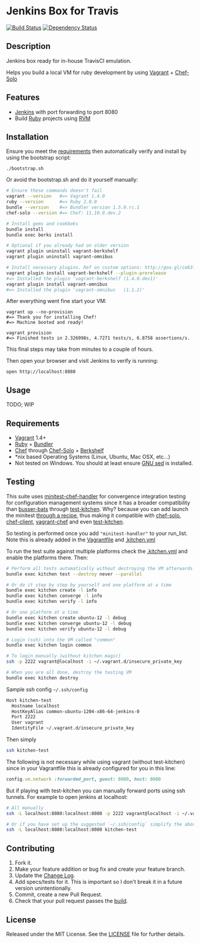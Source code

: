 # Jenkins Box for Travis

[![Build Status][BS img]][Build Status]
[![Dependency Status][DS img]][Dependency Status]

## Description

Jenkins box ready for in-house TravisCI emulation.

Helps you build a local VM for ruby development by using [Vagrant][] + [Chef-Solo][]

## Features

- [Jenkins][] with port forwarding to port 8080
- Build [Ruby][] projects using [RVM][]

## Installation

Ensure you meet the [requirements](#requirements) then automatically verify and install by using the bootstrap script:

    ./bootstrap.sh

Or avoid the bootstrap.sh and do it yourself manually:

```sh
# Ensure these commands doesn't fail
vagrant --version   #=> Vagrant 1.4.0
ruby --version      #=> Ruby 2.0.0
bundle --version    #=> Bundler version 1.5.0.rc.1
chef-solo --version #=> Chef: 11.10.0.dev.2

# Install gems and cookboks
bundle install
bundle exec berks install

# Optional if you already had on older version
vagrant plugin uninstall vagrant-berkshelf
vagrant plugin uninstall vagrant-omnibus

# Install necessary plugins. Ref on custom options: http://goo.gl/ce63lQ and http://goo.gl/gqMXbn
vagrant plugin install vagrant-berkshelf --plugin-prerelease
#=> Installed the plugin 'vagrant-berkshelf (1.4.0.dev1)'
vagrant plugin install vagrant-omnibus
#=> Installed the plugin 'vagrant-omnibus   (1.1.2)'
```

After everything went fine start your VM:

    vagrant up --no-provision
    #=> Thank you for installing Chef!
    #=> Machine booted and ready!

    vagrant provision
    #=> Finished tests in 2.326998s, 4.7271 tests/s, 6.8758 assertions/s.

This final steps may take from minutes to a couple of hours.

Then open your browser and visit Jenkins to verify is running:

    open http://localhost:8080

## Usage

TODO; WIP

## Requirements

- [Vagrant][] 1.4+
- [Ruby][] + [Bundler][]
- [Chef][] through [Chef-Solo][] + [Berkshelf][]
- *nix based Operating Systems (Linux, Ubuntu, Mac OSX, etc...)
- Not tested on Windows. You should at least ensure [GNU sed][] is installed.

## Testing

This suite uses [minitest-chef-handler][] for convergence integration testing for configuration management systems since it has a broader compatibility than [busser-bats][] through [test-kitchen][]. Why? because you can add launch the minitest [through a recipe][minitest-chef-handler#usage], thus making it compatible with [chef-solo][Chef-Solo], [chef-client][], [vagrant-chef][] and even [test-kitchen][].

So testing is performed once you add `"minitest-handler"` to your run_list. Note this is already added in the [Vagrantfile](Vagrantfile#L49) and [.kitchen.yml](.kitchen.yml#L36)

To run the test suite against multiple platforms check the [.kitchen.yml](.kitchen.yml) and enable the platforms there.
Then:

```bash
# Perform all tests automatically without destroying the VM afterwards
bundle exec kitchen test --destroy never --parallel

# Or do it step by step by yourself and one platform at a time
bundle exec kitchen create -l info
bundle exec kitchen converge -l info
bundle exec kitchen verify -l info

# Or one platform at a time
bundle exec kitchen create ubuntu-12 -l debug
bundle exec kitchen converge ubuntu-12 -l debug
bundle exec kitchen verify ubuntu-12 -l debug

# Login (ssh) into the VM called "common"
bundle exec kitchen login common

# To login manually (without kitchen magic)
ssh -p 2222 vagrant@localhost -i ~/.vagrant.d/insecure_private_key

# When you are all done, destroy the testing VM
bundle exec kitchen destroy
```

Sample ssh config `~/.ssh/config`

```bash
Host kitchen-test
  Hostname localhost
  HostKeyAlias common-ubuntu-1204-x86-64-jenkins-0
  Port 2222
  User vagrant
  IdentityFile ~/.vagrant.d/insecure_private_key
```

Then simply

```bash
ssh kitchen-test
```

The following is not necessary while using vagrant (without test-kitchen) since in your Vagrantfile this is already configured for you in this line:

```ruby
config.vm.network :forwarded_port, guest: 8080, host: 8080
```

But if playing with test-kitchen you can manually forward ports using ssh tunnels. For example to open jenkins at localhost:

```bash
# All manually
ssh -L localhost:8080:localhost:8080 -p 2222 vagrant@localhost -i ~/.vagrant.d/insecure_private_key

# Or if you have set up the suggested `~/.ssh/config` simplify the above line into this:
ssh -L localhost:8080:localhost:8080 kitchen-test
```

## Contributing

1. Fork it.
2. Make your feature addition or bug fix and create your feature branch.
3. Update the [Change Log][].
3. Add specs/tests for it. This is important so I don't break it in a future version unintentionally.
4. Commit, create a new Pull Request.
5. Check that your pull request passes the [build][travis pull requests].

## License

Released under the MIT License. See the [LICENSE][] file for further details.


[Jenkins]:    http://jenkins-ci.org/
[Vagrant]:    http://www.vagrantup.com/
[Bundler]:    http://bundler.io/
[Chef]:       http://www.opscode.com/chef/
[Chef-Solo]:  http://docs.vagrantup.com/v2/provisioning/chef_solo.html
[Berkshelf]:  http://berkshelf.com/
[Ruby]:       http://www.ruby-lang.org/
[RVM]:        http://rvm.io/
[GNU sed]:    http://gnuwin32.sourceforge.net/packages/sed.htm
[LICENSE]: LICENSE.md

[Change Log]: CHANGELOG.md

<!-- [RubyGems]: https://rubygems.org/gems/jenkins-box-for-travis -->
<!-- [Documentation]: http://rubydoc.info/gems/jenkins-box-for-travis -->
[Source]: https://github.com/elgalu/jenkins-box-for-travis
[Bugtracker]: https://github.com/elgalu/jenkins-box-for-travis/issues

[travis pull requests]: https://travis-ci.org/elgalu/jenkins-box-for-travis/pull_requests

<!-- [Gem Version]: https://rubygems.org/gems/jenkins-box-for-travis -->
[Build Status]: https://travis-ci.org/elgalu/jenkins-box-for-travis
[Dependency Status]: https://gemnasium.com/elgalu/jenkins-box-for-travis
[Code Climate]: https://codeclimate.com/github/elgalu/jenkins-box-for-travis
<!-- [Coverage Status]: https://coveralls.io/r/elgalu/jenkins-box-for-travis -->

<!-- [GV img]: https://badge.fury.io/rb/jenkins-box-for-travis.png -->
[BS img]: https://travis-ci.org/elgalu/jenkins-box-for-travis.png
[DS img]: https://gemnasium.com/elgalu/jenkins-box-for-travis.png
[CC img]: https://codeclimate.com/github/elgalu/jenkins-box-for-travis.png
<!-- [CS img]: https://coveralls.io/repos/elgalu/jenkins-box-for-travis/badge.png?branch=master -->

[test-kitchen]: https://github.com/test-kitchen/test-kitchen
[minitest-chef-handler]: https://github.com/calavera/minitest-chef-handler
[busser-bats]: https://github.com/test-kitchen/busser-bats
[minitest-chef-handler#usage]: https://github.com/calavera/minitest-chef-handler#usage
[chef-client]: http://docs.opscode.com/chef_client.html
[vagrant-chef]: http://docs.vagrantup.com/v2/provisioning/chef_solo.html
